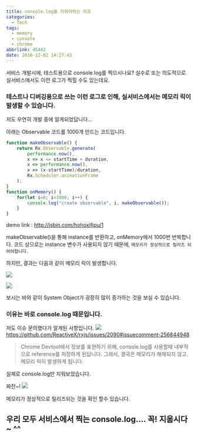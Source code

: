```yaml
---
title: console.log를 지워야하는 이유
categories:
  - Tech
tags:
  - memory
  - console
  - chrome
abbrlink: 45442
date: 2016-12-02 14:27:43
---
```

서비스 개발시에, 테스트용으로 console.log를 찍으시나요?
실수로 또는 의도적으로 실서비스에서도 이런 로그가 찍힐 수도 있는데요.

### 테스트나 디버깅용으로 쓰는 이런 로그로 인해, 실서비스에서는 메모리 릭이 발생할 수 있습니다.

저도 우연히 개발 중에 알게되었답니다...

아래는 Observable 코드를 1000개 만드는 코드입니다.
 
```js
function makeObservable() {
    return Rx.Observable.generate(
        performance.now(),
        x => x <= startTime + duration,
        x => performance.now(),
        x => (x-startTime)/duration,
        Rx.Scheduler.animationFrame
    );
}
function onMemory() {
    for(let i=0; i<1000; i++) {
        console.log("create observable", i, makeObservable());
    }
}
```
demo link : http://jsbin.com/hohoxifipu/1

makeObservable()을 통해 instance를 반환하고, onMemory에서 1000번 반복합니다.
코드 상으로는 instance 변수가 사용되지 않기 때문에, `메모리가 정상적으로 릴리즈 되어야합니다.`

하지만, 결과는 다음과 같이 메모리 릭이 발생합니다.

![](before.png)

![](memoryleak.png)

보시는 바와 같이 System Object가 굉장히 많이 증가하는 것을 보실 수 있습니다.

### 이유는 바로 console.log 때문입니다.
저도 이슈 문의했다가 알게된 사항입니다.
![](bingo.png)
https://github.com/ReactiveX/rxjs/issues/2090#issuecomment-256844948

> Chrome Devtool에서 정보를 표현하기 위해,
console.log를 사용할때 내부적으로 reference를 저장하게 된답니다.
그래서, 결국은 메모리가 해제되지 않고. 메모리 릭이 발생하게 됩니다.

실제로 console.log만 지워보았습니다.

짜잔~!
![](after.png)

메모리가 정상적으로 릴리즈되는 것을 확인 할수 있습니다.

## 우리 모두 서비스에서 찍는 console.log.... 꼭! 지웁시다~ ^^ 
